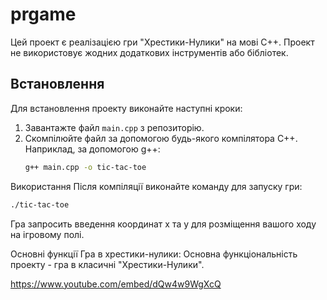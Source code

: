 # prgame

Цей проект є реалізацією гри "Хрестики-Нулики" на мові C++. Проект не використовує жодних додаткових інструментів або бібліотек.

## Встановлення

Для встановлення проекту виконайте наступні кроки:

1. Завантажте файл `main.cpp` з репозиторію.
2. Скомпілюйте файл за допомогою будь-якого компілятора C++. Наприклад, за допомогою g++:
   ```bash
   g++ main.cpp -o tic-tac-toe
   ```
Використання
Після компіляції виконайте команду для запуску гри:
   ```bash
./tic-tac-toe
   ```
Гра запросить введення координат x та y для розміщення вашого ходу на ігровому полі.


Основні функції
Гра в хрестики-нулики: Основна функціональність проекту - гра в класичні "Хрестики-Нулики".

https://www.youtube.com/embed/dQw4w9WgXcQ
